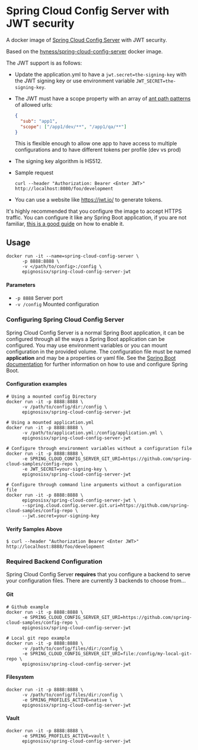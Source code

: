# Spring Cloud Config Server with JWT security
A docker image of [Spring Cloud Config Server](https://cloud.spring.io/spring-cloud-static/spring-cloud-config/2.1.2.RELEASE/single/spring-cloud-config.html) with JWT security.

Based on the [hyness/spring-cloud-config-server](https://hub.docker.com/r/hyness/spring-cloud-config-server/) docker image.

The JWT support is as follows: 

- Update the application.yml to have a `jwt.secret=the-signing-key` with the JWT signing key or use environment variable `JWT_SECRET=the-signing-key`.
- The JWT must have a scope property with an array of [ant path patterns](https://docs.spring.io/spring-framework/docs/current/javadoc-api/org/springframework/util/AntPathMatcher.html) of allowed urls:
  ```json
  {
    "sub": "app1",
    "scope": ["/app1/dev/**", "/app1/qa/**"]
  }
  ```
  This is flexible enough to allow one app to have access to multiple configurations and to have different tokens per profile (dev vs prod)

- The signing key algorithm is HS512.

- Sample request
  ```shell
  curl --header "Authorization: Bearer <Enter JWT>" http://localhost:8080/foo/development
  ``` 

- You can use a website like https://jwt.io/ to generate tokens.

It's highly recommended that you configure the image to accept HTTPS traffic. You can configure it like any Spring Boot application, if you are not familiar, [this is a good guide](https://drissamri.be/blog/java/enable-https-in-spring-boot/) on how to enable it.

## Usage
```
docker run -it --name=spring-cloud-config-server \
      -p 8888:8888 \
      -v </path/to/config>:/config \
      epignosisx/spring-cloud-config-server-jwt
```

#### Parameters
* `-p 8888` Server port
* `-v /config` Mounted configuration

###  Configuring Spring Cloud Config Server
Spring Cloud Config Server is a normal Spring Boot application, it can be configured through all the ways a Spring Boot application can be configured.  You may use environment variables or you can mount configuration in the provided volume.  The configuration file must be named **application** and may be a properties or yaml file. See the [Spring Boot documentation](http://docs.spring.io/spring-boot/docs/current/reference/htmlsingle/#boot-features-external-config) for further information on how to use and configure Spring Boot.


#### Configuration examples
```
# Using a mounted config Directory
docker run -it -p 8888:8888 \
      -v /path/to/config/dir:/config \
      epignosisx/spring-cloud-config-server-jwt

# Using a mounted application.yml
docker run -it -p 8888:8888 \
      -v /path/to/application.yml:/config/application.yml \
      epignosisx/spring-cloud-config-server-jwt

# Configure through environment variables without a configuration file
docker run -it -p 8888:8888 \
      -e SPRING_CLOUD_CONFIG_SERVER_GIT_URI=https://github.com/spring-cloud-samples/config-repo \
      -e JWT_SECRET=your-signing-key \
      epignosisx/spring-cloud-config-server-jwt

# Configure through command line arguments without a configuration file
docker run -it -p 8888:8888 \
      epignosisx/spring-cloud-config-server-jwt \
      --spring.cloud.config.server.git.uri=https://github.com/spring-cloud-samples/config-repo \
      --jwt.secret=your-signing-key
```
#### Verify Samples Above
```
$ curl --header "Authorization Bearer <Enter JWT>" http://localhost:8888/foo/development
```

### Required Backend Configuration
Spring Cloud Config Server **requires** that you configure a backend to serve your configuration files.  There are currently 3 backends to choose from...

#### Git
```
# Github example
docker run -it -p 8888:8888 \
      -e SPRING_CLOUD_CONFIG_SERVER_GIT_URI=https://github.com/spring-cloud-samples/config-repo \
      epignosisx/spring-cloud-config-server-jwt

# Local git repo example
docker run -it -p 8888:8888 \
      -v /path/to/config/files/dir:/config \
      -e SPRING_CLOUD_CONFIG_SERVER_GIT_URI=file:/config/my-local-git-repo \
      epignosisx/spring-cloud-config-server-jwt
```

#### Filesystem
```
docker run -it -p 8888:8888 \
      -v /path/to/config/files/dir:/config \
      -e SPRING_PROFILES_ACTIVE=native \
      epignosisx/spring-cloud-config-server-jwt
```

#### Vault
```
docker run -it -p 8888:8888 \
      -e SPRING_PROFILES_ACTIVE=vault \
      epignosisx/spring-cloud-config-server-jwt
```

